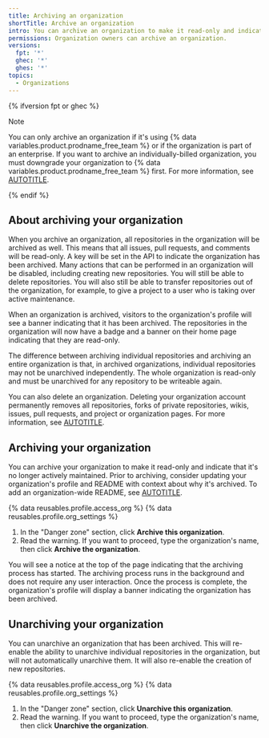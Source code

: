```yaml
---
title: Archiving an organization
shortTitle: Archive an organization
intro: You can archive an organization to make it read-only and indicate that it's no longer actively maintained. You can also unarchive organizations that have been archived.
permissions: Organization owners can archive an organization.
versions:
  fpt: '*'
  ghec: '*'
  ghes: '*'
topics:
  - Organizations
---
```


{% ifversion fpt or ghec %}

> [!NOTE]
> You can only archive an organization if it's using {% data variables.product.prodname_free_team %} or if the organization is part of an enterprise. If you want to archive an individually-billed organization, you must downgrade your organization to {% data variables.product.prodname_free_team %} first. For more information, see [AUTOTITLE](/billing/managing-billing-for-your-github-account/downgrading-your-github-subscription).

{% endif %}

## About archiving your organization

When you archive an organization, all repositories in the organization will be archived as well. This means that all issues, pull requests, and comments will be read-only. A key will be set in the API to indicate the organization has been archived. Many actions that can be performed in an organization will be disabled, including creating new repositories. You will still be able to delete repositories. You will also still be able to transfer repositories out of the organization, for example, to give a project to a user who is taking over active maintenance.

When an organization is archived, visitors to the organization's profile will see a banner indicating that it has been archived. The repositories in the organization will now have a badge and a banner on their home page indicating that they are read-only.

The difference between archiving individual repositories and archiving an entire organization is that, in archived organizations, individual repositories may not be unarchived independently. The whole organization is read-only and must be unarchived for any repository to be writeable again.

You can also delete an organization. Deleting your organization account permanently removes all repositories, forks of private repositories, wikis, issues, pull requests, and project or organization pages. For more information, see [AUTOTITLE](/organizations/managing-organization-settings/deleting-an-organization-account).

## Archiving your organization

You can archive your organization to make it read-only and indicate that it's no longer actively maintained. Prior to archiving, consider updating your organization's profile and README with context about why it's archived. To add an organization-wide README, see [AUTOTITLE](/organizations/collaborating-with-groups-in-organizations/customizing-your-organizations-profile).

{% data reusables.profile.access_org %}
{% data reusables.profile.org_settings %}
1. In the "Danger zone" section, click **Archive this organization**.
1. Read the warning. If you want to proceed, type the organization's name, then click **Archive the organization**.

You will see a notice at the top of the page indicating that the archiving process has started. The archiving process runs in the background and does not require any user interaction. Once the process is complete, the organization's profile will display a banner indicating the organization has been archived.

## Unarchiving your organization

You can unarchive an organization that has been archived. This will re-enable the ability to unarchive individual repositories in the organization, but will not automatically unarchive them. It will also re-enable the creation of new repositories.

{% data reusables.profile.access_org %}
{% data reusables.profile.org_settings %}
1. In the "Danger zone" section, click **Unarchive this organization**.
1. Read the warning. If you want to proceed, type the organization's name, then click **Unarchive the organization**.
